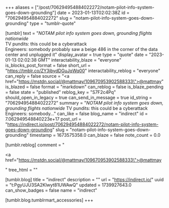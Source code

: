 +++
aliases = ["/post/706294954884022272/notam-pilot-info-system-goes-down-grounding"]
date = 2023-01-13T02:02:38Z
id = "706294954884022272"
slug = "notam-pilot-info-system-goes-down-grounding"
type = "tumblr-quote"

[tumblr]
text = "*NOTAM pilot info system goes down, grounding flights nationwide*<br/>TV pundits: this could be a cyberattack<br/>Engineers: somebody probably saw a beige 486 in the corner of the data center and unplugged it"
display_avatar = true
type = "quote"
date = "2023-01-13 02:02:38 GMT"
interactability_blaze = "everyone"
is_blocks_post_format = false
short_url = "https://tmblr.co/ZY3jbydDGuJqWq00"
interactability_reblog = "everyone"
can_reply = false
source = "<a href=\"https://mstdn.social/@mattmay/109670953902588333\">@mattmay</a>"
is_blazed = false
format = "markdown"
can_reblog = false
is_blaze_pending = false
state = "published"
reblog_key = "S7F2c4Pq"
should_open_in_legacy = true
can_send_in_message = true
id_string = "706294954884022272"
summary = "*NOTAM pilot info system goes down, grounding flights nationwide* TV pundits: this could be a cyberattack Engineers: somebody..."
can_like = false
blog_name = "indirect"
id = 7.062949548840223e+17
post_url = "https://indirect.io/post/706294954884022272/notam-pilot-info-system-goes-down-grounding"
slug = "notam-pilot-info-system-goes-down-grounding"
timestamp = 1673575358.0
can_blaze = false
note_count = 0.0

[tumblr.reblog]
comment = "<p><a href=\"https://mstdn.social/@mattmay/109670953902588333\">@mattmay</a></p>"
tree_html = ""

[tumblr.blog]
title = "indirect"
description = ""
url = "https://indirect.io/"
uuid = "t:PgyUJU3SA2Klwyt81UWAwQ"
updated = 1739927643.0
can_show_badges = false
name = "indirect"

[tumblr.blog.tumblrmart_accessories]
+++
